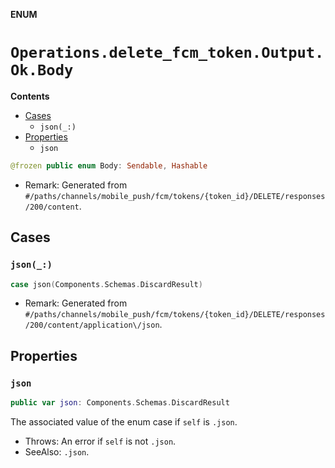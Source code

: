 **ENUM**

# `Operations.delete_fcm_token.Output.Ok.Body`

**Contents**

- [Cases](#cases)
  - `json(_:)`
- [Properties](#properties)
  - `json`

```swift
@frozen public enum Body: Sendable, Hashable
```

- Remark: Generated from `#/paths/channels/mobile_push/fcm/tokens/{token_id}/DELETE/responses/200/content`.

## Cases
### `json(_:)`

```swift
case json(Components.Schemas.DiscardResult)
```

- Remark: Generated from `#/paths/channels/mobile_push/fcm/tokens/{token_id}/DELETE/responses/200/content/application\/json`.

## Properties
### `json`

```swift
public var json: Components.Schemas.DiscardResult
```

The associated value of the enum case if `self` is `.json`.

- Throws: An error if `self` is not `.json`.
- SeeAlso: `.json`.
